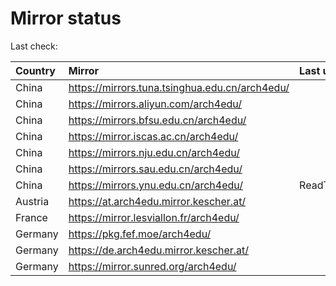 <script src="./time.js"></script>
# Mirror status
Last check: <script type="text/javascript">localize(1692501379.6048794);</script>

|Country|Mirror|Last update|
|:------|:-----|:----------|
|China|https://mirrors.tuna.tsinghua.edu.cn/arch4edu/|<script type="text/javascript">localize(1692469690);</script>|
|China|https://mirrors.aliyun.com/arch4edu/|<script type="text/javascript">localize(1692426448);</script>|
|China|https://mirrors.bfsu.edu.cn/arch4edu/|<script type="text/javascript">localize(1692469690);</script>|
|China|https://mirror.iscas.ac.cn/arch4edu/|<script type="text/javascript">localize(1692469690);</script>|
|China|https://mirrors.nju.edu.cn/arch4edu/|<script type="text/javascript">localize(1692469690);</script>|
|China|https://mirrors.sau.edu.cn/arch4edu/|<script type="text/javascript">localize(1692469690);</script>|
|China|https://mirrors.ynu.edu.cn/arch4edu/|ReadTimeout|
|Austria|https://at.arch4edu.mirror.kescher.at/|<script type="text/javascript">localize(1692469690);</script>|
|France|https://mirror.lesviallon.fr/arch4edu/|<script type="text/javascript">localize(1692469690);</script>|
|Germany|https://pkg.fef.moe/arch4edu/|<script type="text/javascript">localize(1692469690);</script>|
|Germany|https://de.arch4edu.mirror.kescher.at/|<script type="text/javascript">localize(1692469690);</script>|
|Germany|https://mirror.sunred.org/arch4edu/|<script type="text/javascript">localize(1692469690);</script>|

<script src="./tablefilter/tablefilter.js"></script>
<script src="./table.js"></script>
